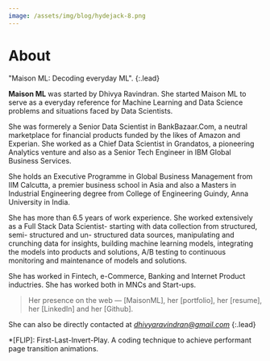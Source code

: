 ```yaml
---
image: /assets/img/blog/hydejack-8.png
---
```


# About

"Maison ML: Decoding everyday ML".
{:.lead}

**Maison ML** was started by Dhivya Ravindran. She started Maison ML to serve as a everyday reference for Machine Learning and Data Science problems and situations faced by Data Scientists. 

She was formerely a Senior Data Scientist in BankBazaar.Com, a neutral marketplace for financial products funded by the likes of Amazon and Experian. She worked as a Chief Data Scientist in Grandatos, a pioneering Analytics venture and also as a Senior Tech Engineer in IBM Global Business Services.

She holds an Executive Programme in Global Business Management from IIM Calcutta, a premier business school in Asia and also a Masters in Industrial Engineering degree from College of Engineering Guindy, Anna University in India.

She has more than 6.5 years of work experience. She worked extensively as a Full Stack Data Scientist- starting with data collection from structured, semi- structured and un- structured data sources, manipulating and crunching data for insights, building machine learning models, integrating the models into products and solutions, A/B testing to continuous monitoring and maintenance of models and solutions.

She has worked in Fintech, e-Commerce, Banking and Internet Product inductries. She has worked both in MNCs and Start-ups. 

> Her presence on the web — [MaisonML], her [portfolio], her [resume], her [LinkedIn] and her [Github].

She can also be directly contacted at *dhivyaravindran@gmail.com*
{:.lead}






*[FLIP]: First-Last-Invert-Play. A coding technique to achieve performant page transition animations.
